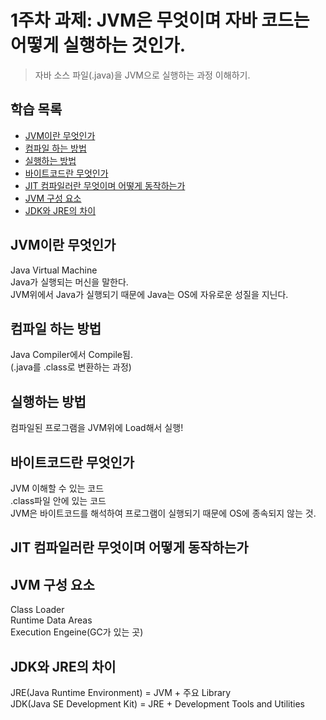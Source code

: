 # 1주차 과제: JVM은 무엇이며 자바 코드는 어떻게 실행하는 것인가.
> 자바 소스 파일(.java)을 JVM으로 실행하는 과정 이해하기.

## 학습 목록
- [JVM이란 무엇인가](#JVM이란-무엇인가)
- [컴파일 하는 방법](#컴파일-하는-방법)
- [실행하는 방법](#실행하는-방법)
- [바이트코드란 무엇인가](#바이트코드란-무엇인가)
- [JIT 컴파일러란 무엇이며 어떻게 동작하는가](#JIT-컴파일러란-무엇이며-어떻게-동작하는가)
- [JVM 구성 요소](#JVM-구성-요소)
- [JDK와 JRE의 차이](#JDK와-JRE의-차이)

## JVM이란 무엇인가
  Java Virtual Machine  
  Java가 실행되는 머신을 말한다.  
  JVM위에서 Java가 실행되기 때문에 Java는 OS에 자유로운 성질을 지닌다.  
## 컴파일 하는 방법
  Java Compiler에서 Compile됨.  
  (.java를 .class로 변환하는 과정)  
## 실행하는 방법
  컴파일된 프로그램을 JVM위에 Load해서 실행!  
## 바이트코드란 무엇인가
  JVM 이해할 수 있는 코드  
  .class파일 안에 있는 코드  
  JVM은 바이트코드를 해석하여 프로그램이 실행되기 때문에 OS에 종속되지 않는 것.  
## JIT 컴파일러란 무엇이며 어떻게 동작하는가
    
## JVM 구성 요소
  Class Loader  
  Runtime Data Areas  
  Execution Engeine(GC가 있는 곳)  
## JDK와 JRE의 차이
  JRE(Java Runtime Environment) = JVM + 주요 Library  
  JDK(Java SE Development Kit) = JRE + Development Tools and Utilities  
